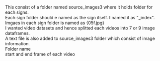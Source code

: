 This consist of a folder named source_images3 where it holds folder for each signs.  
Each sign folder should e named as the sign itself. I named it as "<signname>_index".  
Imgaes in each sign folder is named as {05f.jpg}  
I wanted video datasets and hence splitted each videos into 7 or 9 image dataframes.  
A text file is also added to source_images3 folder which consist of image information.  
Folder name  
start and end frame of each video  
